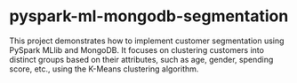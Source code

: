 # pyspark-ml-mongodb-segmentation
This project demonstrates how to implement customer segmentation using PySpark MLlib and MongoDB. It focuses on clustering customers into distinct groups based on their attributes, such as age, gender, spending score, etc., using the K-Means clustering algorithm.
